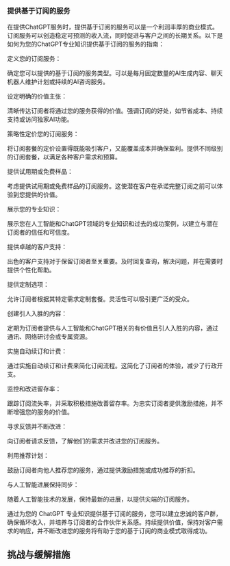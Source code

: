 ### 提供基于订阅的服务

在提供ChatGPT服务时，提供基于订阅的服务可以是一个利润丰厚的商业模式。订阅服务可以创造稳定可预测的收入流，同时促进与客户之间的长期关系。以下是如何为您的ChatGPT专业知识提供基于订阅的服务的指南：

定义您的订阅服务：

确定您可以提供的基于订阅的服务类型。可以是每月固定数量的AI生成内容、聊天机器人维护计划或持续的AI咨询服务。

设定明确的价值主张：

清晰传达订阅者将通过您的服务获得的价值。强调订阅的好处，如节省成本、持续支持或访问独家AI功能。

策略性定价您的订阅服务：

将订阅套餐的定价设置得既能吸引客户，又能覆盖成本并确保盈利。提供不同级别的订阅套餐，以满足各种客户需求和预算。

提供试用期或免费样品：

考虑提供试用期或免费样品的订阅服务。这使潜在客户在承诺完整订阅之前可以体验到您提供的价值。

展示您的专业知识：

展示您在人工智能和ChatGPT领域的专业知识和过去的成功案例，以建立与潜在订阅者的信任和可信度。

提供卓越的客户支持：

出色的客户支持对于保留订阅者至关重要。及时回复查询，解决问题，并在需要时提供个性化帮助。

提供定制选项：

允许订阅者根据其特定需求定制套餐。灵活性可以吸引更广泛的受众。

创建引人入胜的内容：

定期为订阅者提供与人工智能和ChatGPT相关的有价值且引人入胜的内容，通过通讯、网络研讨会或专属资源。

实施自动续订和计费：

通过实施自动续订和计费来简化订阅流程。这简化了订阅者的体验，减少了行政开支。

监控和改进留存率：

跟踪订阅流失率，并采取积极措施改善留存率。为忠实订阅者提供激励措施，并不断增强您的服务的价值。

寻求反馈并不断改进：

向订阅者请求反馈，了解他们的需求并改进您的订阅服务。

利用推荐计划：

鼓励订阅者向他人推荐您的服务，通过提供激励措施或成功推荐的折扣。

与人工智能进展保持同步：

随着人工智能技术的发展，保持最新的进展，以提供尖端的订阅服务。

通过为您的 ChatGPT 专业知识提供基于订阅的服务，您可以建立忠诚的客户群，确保循环收入，并培养与订阅者的合作伙伴关系感。持续提供价值，保持对客户需求的响应，并不断改进您的服务将有助于您的基于订阅的商业模式取得成功。

## 挑战与缓解措施
